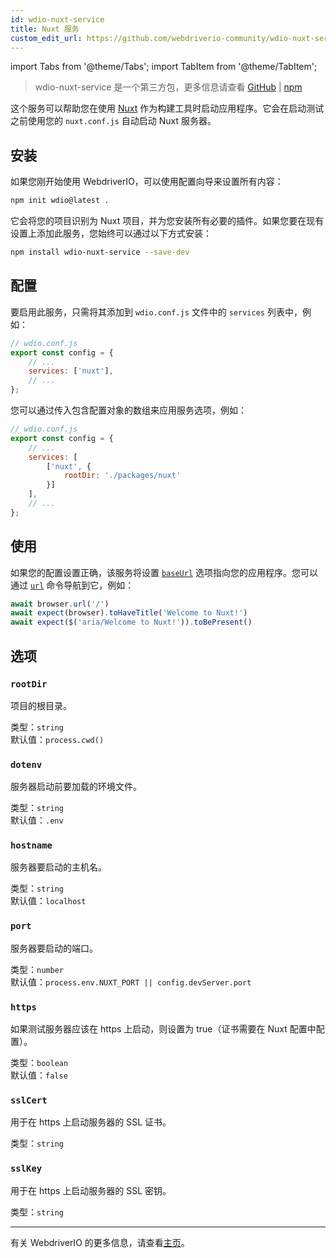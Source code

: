 ```yaml
---
id: wdio-nuxt-service
title: Nuxt 服务
custom_edit_url: https://github.com/webdriverio-community/wdio-nuxt-service/edit/main/README.md
---
```


import Tabs from '@theme/Tabs';
import TabItem from '@theme/TabItem';

> wdio-nuxt-service 是一个第三方包，更多信息请查看 [GitHub](https://github.com/webdriverio-community/wdio-nuxt-service) | [npm](https://www.npmjs.com/package/wdio-nuxt-service)

这个服务可以帮助您在使用 [Nuxt](https://nuxt.com/) 作为构建工具时启动应用程序。它会在启动测试之前使用您的 `nuxt.conf.js` 自动启动 Nuxt 服务器。

## 安装

如果您刚开始使用 WebdriverIO，可以使用配置向导来设置所有内容：

```sh
npm init wdio@latest .
```

它会将您的项目识别为 Nuxt 项目，并为您安装所有必要的插件。如果您要在现有设置上添加此服务，您始终可以通过以下方式安装：

```bash
npm install wdio-nuxt-service --save-dev
```

## 配置

要启用此服务，只需将其添加到 `wdio.conf.js` 文件中的 `services` 列表中，例如：

```js
// wdio.conf.js
export const config = {
    // ...
    services: ['nuxt'],
    // ...
};
```

您可以通过传入包含配置对象的数组来应用服务选项，例如：

```js
// wdio.conf.js
export const config = {
    // ...
    services: [
        ['nuxt', {
            rootDir: './packages/nuxt'
        }]
    ],
    // ...
};
```

## 使用

如果您的配置设置正确，该服务将设置 [`baseUrl`](https://webdriver.io/docs/configuration#baseurl) 选项指向您的应用程序。您可以通过 [`url`](https://webdriver.io/docs/api/browser/url) 命令导航到它，例如：

```ts
await browser.url('/')
await expect(browser).toHaveTitle('Welcome to Nuxt!')
await expect($('aria/Welcome to Nuxt!')).toBePresent()
```

## 选项

### `rootDir`

项目的根目录。

类型：`string`<br />
默认值：`process.cwd()`

### `dotenv`

服务器启动前要加载的环境文件。

类型：`string`<br />
默认值：`.env`

### `hostname`

服务器要启动的主机名。

类型：`string`<br />
默认值：`localhost`

### `port`

服务器要启动的端口。

类型：`number`<br />
默认值：`process.env.NUXT_PORT || config.devServer.port`

### `https`

如果测试服务器应该在 https 上启动，则设置为 true（证书需要在 Nuxt 配置中配置）。

类型：`boolean`<br />
默认值：`false`

### `sslCert`

用于在 https 上启动服务器的 SSL 证书。

类型：`string`

### `sslKey`

用于在 https 上启动服务器的 SSL 密钥。

类型：`string`

----

有关 WebdriverIO 的更多信息，请查看[主页](https://webdriver.io)。